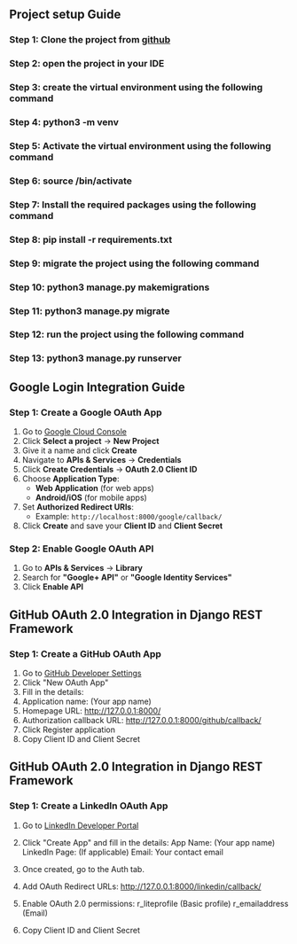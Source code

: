 ## **Project setup Guide**
### **Step 1: Clone the project from [github](https://github.com/shramarajnishkumar/social_auth.git)**
### **Step 2: open the project in your IDE**
### **Step 3: create the virtual environment using the following command**
### **Step 4: python3 -m venv <your-environment-name>**
### **Step 5: Activate the virtual environment using the following command**
### **Step 6: source <your-environment-name>/bin/activate**
### **Step 7: Install the required packages using the following command**
### **Step 8: pip install -r requirements.txt**
### **Step 9: migrate the project using the following command**
### **Step 10: python3 manage.py makemigrations**
### **Step 11: python3 manage.py migrate**
### **Step 12: run the project using the following command**
### **Step 13: python3 manage.py runserver**



## **Google Login Integration Guide**

### **Step 1: Create a Google OAuth App**
1. Go to [Google Cloud Console](https://console.cloud.google.com/)
2. Click **Select a project** → **New Project**
3. Give it a name and click **Create**
4. Navigate to **APIs & Services** → **Credentials**
5. Click **Create Credentials** → **OAuth 2.0 Client ID**
6. Choose **Application Type**:
   - **Web Application** (for web apps)
   - **Android/iOS** (for mobile apps)
7. Set **Authorized Redirect URIs**:
   - Example: `http://localhost:8000/google/callback/`
8. Click **Create** and save your **Client ID** and **Client Secret**


### **Step 2: Enable Google OAuth API**
1. Go to **APIs & Services** → **Library**
2. Search for **"Google+ API"** or **"Google Identity Services"**
3. Click **Enable API**


## **GitHub OAuth 2.0 Integration in Django REST Framework**

### **Step 1: Create a GitHub OAuth App**
1. Go to [GitHub Developer Settings](https://github.com/settings/developers)
2. Click "New OAuth App"
3. Fill in the details:
4. Application name: (Your app name)
5. Homepage URL: http://127.0.0.1:8000/
6. Authorization callback URL: http://127.0.0.1:8000/github/callback/
7. Click Register application
8. Copy Client ID and Client Secret


## **GitHub OAuth 2.0 Integration in Django REST Framework**
### **Step 1: Create a LinkedIn OAuth App**
1. Go to [LinkedIn Developer Portal](https://www.linkedin.com/developers/apps)
2. Click "Create App" and fill in the details:
    App Name: (Your app name)
    LinkedIn Page: (If applicable)
    Email: Your contact email


3. Once created, go to the Auth tab.
4. Add OAuth Redirect URLs: http://127.0.0.1:8000/linkedin/callback/
5. Enable OAuth 2.0 permissions:
    r_liteprofile (Basic profile)
    r_emailaddress (Email)
6. Copy Client ID and Client Secret





